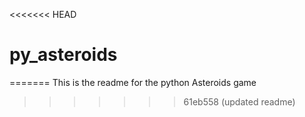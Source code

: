 <<<<<<< HEAD
# py_asteroids
=======
This is the readme for the python Asteroids game
>>>>>>> 61eb558 (updated readme)

